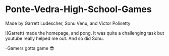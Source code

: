 # Ponte-Vedra-High-School-Games


Made by Garrett Ludescher, Sonu Venu, and Victor Polisetty

I(Garrett) made the homepage, and pong. It was quite a challenging task but youtube really helped me out. And so did Sonu.



-Gamers gotta game 😎
